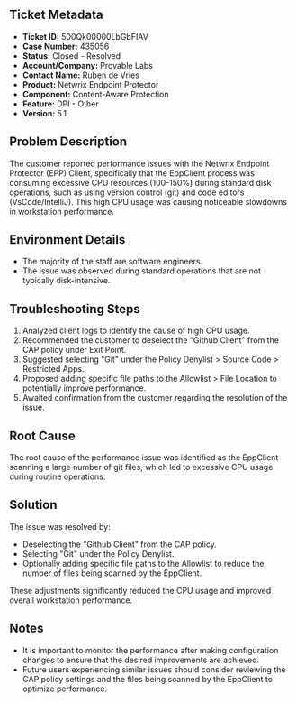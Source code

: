 ## Ticket Metadata
- **Ticket ID:** 500Qk00000LbGbFIAV
- **Case Number:** 435056
- **Status:** Closed - Resolved
- **Account/Company:** Provable Labs
- **Contact Name:** Ruben de Vries
- **Product:** Netwrix Endpoint Protector
- **Component:** Content-Aware Protection
- **Feature:** DPI - Other
- **Version:** 5.1

## Problem Description
The customer reported performance issues with the Netwrix Endpoint Protector (EPP) Client, specifically that the EppClient process was consuming excessive CPU resources (100-150%) during standard disk operations, such as using version control (git) and code editors (VsCode/IntelliJ). This high CPU usage was causing noticeable slowdowns in workstation performance.

## Environment Details
- The majority of the staff are software engineers.
- The issue was observed during standard operations that are not typically disk-intensive.

## Troubleshooting Steps
1. Analyzed client logs to identify the cause of high CPU usage.
2. Recommended the customer to deselect the "Github Client" from the CAP policy under Exit Point.
3. Suggested selecting "Git" under the Policy Denylist > Source Code > Restricted Apps.
4. Proposed adding specific file paths to the Allowlist > File Location to potentially improve performance.
5. Awaited confirmation from the customer regarding the resolution of the issue.

## Root Cause
The root cause of the performance issue was identified as the EppClient scanning a large number of git files, which led to excessive CPU usage during routine operations.

## Solution
The issue was resolved by:
- Deselecting the "Github Client" from the CAP policy.
- Selecting "Git" under the Policy Denylist.
- Optionally adding specific file paths to the Allowlist to reduce the number of files being scanned by the EppClient.

These adjustments significantly reduced the CPU usage and improved overall workstation performance.

## Notes
- It is important to monitor the performance after making configuration changes to ensure that the desired improvements are achieved.
- Future users experiencing similar issues should consider reviewing the CAP policy settings and the files being scanned by the EppClient to optimize performance.